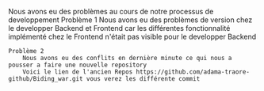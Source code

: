 Nous avons eu des problèmes au cours de notre processus de developpement
    Problème 1
        Nous avons eu des problèmes de version chez le developper Backend et Frontend car les différentes fonctionnalité implémenté chez le Frontend n'était pas visible pour le developper Backend

    Problème 2
        Nous avons eu des conflits en dernière minute ce qui nous a pousser a faire une nouvelle repository 
        Voici le lien de l'ancien Repos https://github.com/adama-traore-github/Biding_war.git vous verez les différente commit